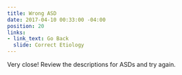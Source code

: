 ```yaml
---
title: Wrong ASD
date: 2017-04-10 00:33:00 -04:00
position: 20
links:
- link_text: Go Back
  slide: Correct Etiology
---
```


Very close! Review the descriptions for ASDs and try again.